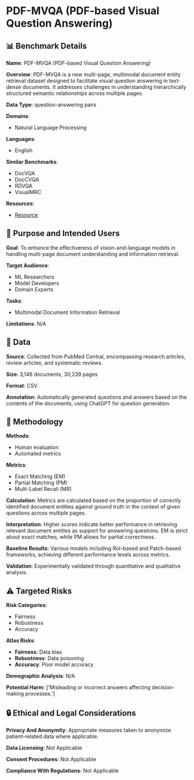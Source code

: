 # PDF-MVQA (PDF-based Visual Question Answering)

## 📊 Benchmark Details

**Name**: PDF-MVQA (PDF-based Visual Question Answering)

**Overview**: PDF-MVQA is a new multi-page, multimodal document entity retrieval dataset designed to facilitate visual question answering in text-dense documents. It addresses challenges in understanding hierarchically structured semantic relationships across multiple pages.

**Data Type**: question-answering pairs

**Domains**:
- Natural Language Processing

**Languages**:
- English

**Similar Benchmarks**:
- DocVQA
- DocCVQA
- RDVQA
- VisualMRC

**Resources**:
- [Resource](https://arxiv.org/abs/2404.12720)

## 🎯 Purpose and Intended Users

**Goal**: To enhance the effectiveness of vision-and-language models in handling multi-page document understanding and information retrieval.

**Target Audience**:
- ML Researchers
- Model Developers
- Domain Experts

**Tasks**:
- Multimodal Document Information Retrieval

**Limitations**: N/A

## 💾 Data

**Source**: Collected from PubMed Central, encompassing research articles, review articles, and systematic reviews.

**Size**: 3,146 documents, 30,239 pages

**Format**: CSV

**Annotation**: Automatically generated questions and answers based on the contents of the documents, using ChatGPT for question generation.

## 🔬 Methodology

**Methods**:
- Human evaluation
- Automated metrics

**Metrics**:
- Exact Matching (EM)
- Partial Matching (PM)
- Multi-Label Recall (MR)

**Calculation**: Metrics are calculated based on the proportion of correctly identified document entities against ground truth in the context of given questions across multiple pages.

**Interpretation**: Higher scores indicate better performance in retrieving relevant document entities as support for answering questions. EM is strict about exact matches, while PM allows for partial correctness.

**Baseline Results**: Various models including RoI-based and Patch-based frameworks, achieving different performance levels across metrics.

**Validation**: Experimentally validated through quantitative and qualitative analysis.

## ⚠️ Targeted Risks

**Risk Categories**:
- Fairness
- Robustness
- Accuracy

**Atlas Risks**:
- **Fairness**: Data bias
- **Robustness**: Data poisoning
- **Accuracy**: Poor model accuracy

**Demographic Analysis**: N/A

**Potential Harm**: ['Misleading or incorrect answers affecting decision-making processes.']

## 🔒 Ethical and Legal Considerations

**Privacy And Anonymity**: Appropriate measures taken to anonymize patient-related data where applicable.

**Data Licensing**: Not Applicable

**Consent Procedures**: Not Applicable

**Compliance With Regulations**: Not Applicable
